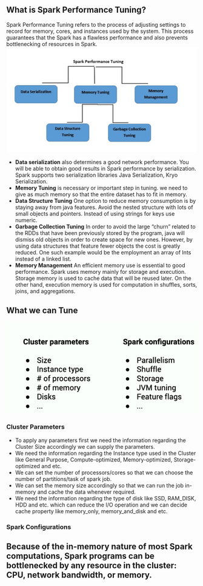 ## What is Spark Performance Tuning?

Spark Performance Tuning refers to the process of adjusting settings to record for memory, cores, and instances used by the system. This process guarantees that the Spark has a flawless performance and also prevents bottlenecking of resources in Spark.
![Spark](https://github.com/gurditsingh/blog/blob/gh-pages/_screenshots/spark-tuning.jpg?raw=true)

 - **Data serialization** also determines a good network performance. You will be able to obtain good results in Spark performance by serialization. Spark supports two serialization libraries Java Serialization, Kryo Serialization.
 - **Memory Tuning** is necessary or important step in tuning. we need to give as much memory so that the entire dataset has to fit in memory.
 -  **Data Structure Tuning** One option to reduce memory consumption is by staying away from java features. Avoid the nested structure with lots of small objects and pointers. Instead of using strings for keys use numeric.
 -  **Garbage Collection Tuning** In order to avoid the large “churn” related to the RDDs that have been previously stored by the program, java will dismiss old objects in order to create space for new ones. However, by using data structures that feature fewer objects the cost is greatly reduced. One such example would be the employment an array of Ints instead of a linked list.
 -  **Memory Management** An efficient memory use is essential to good performance. Spark uses memory mainly for storage and execution. Storage memory is used to cache data that will be reused later. On the other hand, execution memory is used for computation in shuffles, sorts, joins, and aggregations.

## What we can Tune

![Spark](https://github.com/gurditsingh/blog/blob/gh-pages/_screenshots/spark-tuning2.png?raw=true)

### Cluster Parameters

 - To apply any parameters first we need the information regarding the Cluster Size accordingly we can supply the parameters.
 - We need the information regarding the Instance type used in the Cluster like General Purpose, Compute-optimized, Memory-optimized, Storage-optimized and etc.
 - We can set the number of processors/cores so that we can choose the number of partitions/task of spark job.
 - We can set the memory size accordingly so that we can run the job in-memory and cache the data whenever required.
 - We need the information regarding the type of disk like SSD, RAM_DISK, HDD and etc. which can reduce the I/O operation and we can decide cache property like memory_only, memory_and_disk and etc.  

### Spark Configurations
Because of the in-memory nature of most Spark computations, Spark programs can be bottlenecked by any resource in the cluster: CPU, network bandwidth, or memory. 
 - 

<!--stackedit_data:
eyJoaXN0b3J5IjpbLTIwNzY5OTk1NjUsMTg3Nzc2OTQ1NSwyMD
E0MDU3Nzg1LC0xMDU1ODE0ODA3LC0xNzc2NDE1Mzc0LDE2MDY5
MzYwOTcsNTg0NzczODM5LDE0MzcyOTE2NDUsLTIwODg3NDY2MT
IsMzkwODI3Njk3LC02NDA2ODg3NjUsNDU0MDk4MjkwLC0xMjQ1
NjE5MTE0LDE2Mjc4NTQwMTcsLTE3OTc3MDI2NDgsLTE2NTQzMD
AzNSw3ODYzODM0ODUsLTczMDM2MTMyNywtMjAzMDcwMjkyNiw1
Mzg4NTI5ODZdfQ==
-->